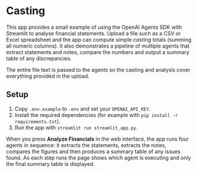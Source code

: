 # Casting

This app provides a small example of using the OpenAI Agents SDK with
Streamlit to analyse financial statements. Upload a file such as a CSV or
Excel spreadsheet and the app can compute simple *casting* totals (summing all
numeric columns). It also demonstrates a pipeline of multiple agents that
extract statements and notes, compare the numbers and output a summary table
of any discrepancies.

The entire file text is passed to the agents so the casting and analysis
cover everything provided in the upload.

## Setup

1. Copy `.env.example` to `.env` and set your `OPENAI_API_KEY`.
2. Install the required dependencies (for example with `pip install -r requirements.txt`).
3. Run the app with `streamlit run streamlit_app.py`.

When you press **Analyze Financials** in the web interface, the app runs four
agents in sequence: it extracts the statements, extracts the notes, compares
the figures and then produces a summary table of any issues found. As each step
runs the page shows which agent is executing and only the final summary table
is displayed.

